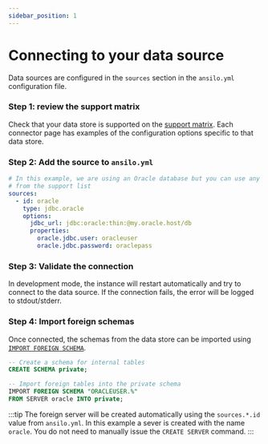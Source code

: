 ```yaml
---
sidebar_position: 1
---
```


# Connecting to your data source

Data sources are configured in the `sources` section in the `ansilo.yml` configuration file.

### Step 1: review the support matrix

Check that your data store is supported on the [support matrix](/docs/connectors/overview/).
Each connector page has examples of the configuration options specific to that data store.

### Step 2: Add the source to `ansilo.yml`

```yaml
# In this example, we are using an Oracle database but you can use any 
# from the support list
sources:
  - id: oracle
    type: jdbc.oracle
    options:
      jdbc_url: jdbc:oracle:thin:@my.oracle.host/db
      properties:
        oracle.jdbc.user: oracleuser
        oracle.jdbc.password: oraclepass
```

### Step 3: Validate the connection

In development mode, the instance will restart automatically and try to connect to the data source.
If the connection fails, the error will be logged to stdout/stderr.

### Step 4: Import foreign schemas

Once connected, the schemas from the data store can be imported using [`IMPORT FOREIGN SCHEMA`](https://www.postgresql.org/docs/current/sql-importforeignschema.html).

```sql
-- Create a schema for internal tables
CREATE SCHEMA private;

-- Import foreign tables into the private schema
IMPORT FOREIGN SCHEMA "ORACLEUSER.%" 
FROM SERVER oracle INTO private;
```

:::tip
The foreign server will be created automatically using the `sources.*.id` value from `ansilo.yml`.
In this example a sever is created with the name `oracle`.
You do not need to manually issue the `CREATE SERVER` command.
:::